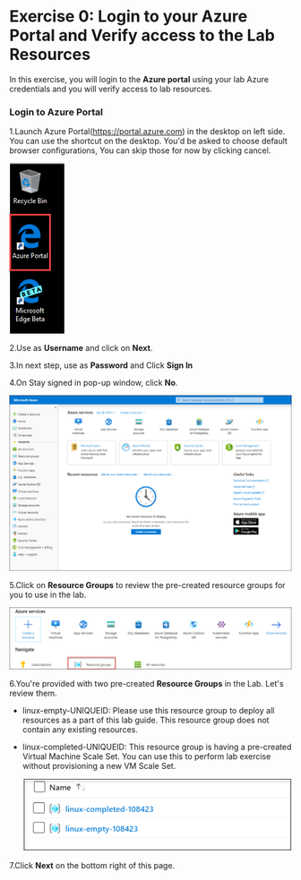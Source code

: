 # Exercise 0: Login to your Azure Portal and Verify access to the Lab Resources

In this exercise, you will login to the **Azure portal** using your lab Azure credentials and you will verify access to lab resources.


### Login to Azure Portal 

1.Launch Azure Portal(https://portal.azure.com) in the desktop on left side. You can use the shortcut on the desktop. You'd be asked to choose default browser configurations, You can skip those for now by clicking cancel. 

   ![](images/azureportal.png)


2.Use **<inject key="AzureAdUserEmail"></inject>** as **Username** and click on **Next**. 

3.In next step, use **<inject key="AzureAdUserPassword"></inject>** as **Password**  and Click **Sign In**

4.On Stay signed in pop-up window, click **No**.

   ![](images/fpage.png)
   
5.Click on **Resource Groups** to review the pre-created resource groups for you to use in the lab. 

   ![](images/linux1.png)
   
6.You're provided with two pre-created **Resource Groups** in the Lab. Let's review them.

* linux-empty-UNIQUEID: Please use this resource group to deploy all resources as a part of this lab guide. This resource group does not contain any existing resources. 

* linux-completed-UNIQUEID: This resource group is having a pre-created Virtual Machine Scale Set. You can use this to perform lab exercise without provisioning a new VM Scale Set. 

   ![](images/linux2.png)

   
7.Click **Next** on the bottom right of this page.


